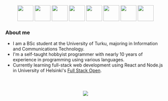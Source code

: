 <link rel="stylesheet" href="https://cdn.jsdelivr.net/gh/devicons/devicon@v2.15.1/devicon.min.css">

<div align="center">
    <img src="https://cdn.jsdelivr.net/gh/devicons/devicon/icons/javascript/javascript-plain.svg" height="50" />
    <img src="https://cdn.jsdelivr.net/gh/devicons/devicon/icons/python/python-original.svg" height="50" />
    <img src="https://cdn.jsdelivr.net/gh/devicons/devicon/icons/java/java-original.svg" height="50" />
    <img src="https://cdn.jsdelivr.net/gh/devicons/devicon/icons/html5/html5-original.svg" height="50" />
    <img src="https://cdn.jsdelivr.net/gh/devicons/devicon/icons/css3/css3-original.svg" height="50" />
    <img src="https://cdn.jsdelivr.net/gh/devicons/devicon/icons/mysql/mysql-plain.svg" height="50" />
    <img src="https://cdn.jsdelivr.net/gh/devicons/devicon/icons/mongodb/mongodb-plain.svg" height="50" />
    <img src="https://cdn.jsdelivr.net/gh/devicons/devicon/icons/git/git-plain.svg" height="50" />
</div>

### About me
* I am a BSc student at the University of Turku, majoring in Information and Communications Technology.
* I'm a self-taught hobbyist programmer with nearly 10 years of experience in programming using various languages.
* Currently learning full-stack web development using React and Node.js in University of Helsinki's [Full Stack Open](https://fullstackopen.com/en).



<div align="center" style="margin-top: 4em">
    <img src="https://github-readme-stats.vercel.app/api/top-langs?username=tnikfi&layout=compact&theme=dark"/>
</div>
